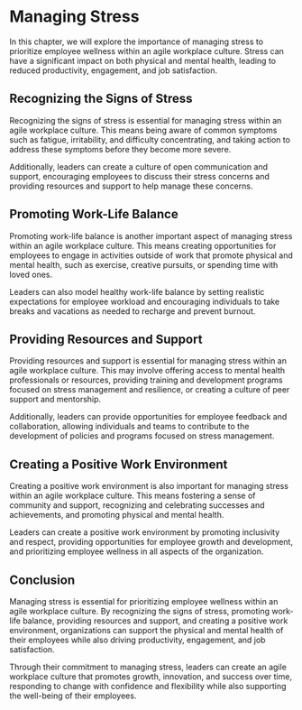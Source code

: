 # Managing Stress

In this chapter, we will explore the importance of managing stress to prioritize employee wellness within an agile workplace culture. Stress can have a significant impact on both physical and mental health, leading to reduced productivity, engagement, and job satisfaction.

Recognizing the Signs of Stress
-------------------------------

Recognizing the signs of stress is essential for managing stress within an agile workplace culture. This means being aware of common symptoms such as fatigue, irritability, and difficulty concentrating, and taking action to address these symptoms before they become more severe.

Additionally, leaders can create a culture of open communication and support, encouraging employees to discuss their stress concerns and providing resources and support to help manage these concerns.

Promoting Work-Life Balance
---------------------------

Promoting work-life balance is another important aspect of managing stress within an agile workplace culture. This means creating opportunities for employees to engage in activities outside of work that promote physical and mental health, such as exercise, creative pursuits, or spending time with loved ones.

Leaders can also model healthy work-life balance by setting realistic expectations for employee workload and encouraging individuals to take breaks and vacations as needed to recharge and prevent burnout.

Providing Resources and Support
-------------------------------

Providing resources and support is essential for managing stress within an agile workplace culture. This may involve offering access to mental health professionals or resources, providing training and development programs focused on stress management and resilience, or creating a culture of peer support and mentorship.

Additionally, leaders can provide opportunities for employee feedback and collaboration, allowing individuals and teams to contribute to the development of policies and programs focused on stress management.

Creating a Positive Work Environment
------------------------------------

Creating a positive work environment is also important for managing stress within an agile workplace culture. This means fostering a sense of community and support, recognizing and celebrating successes and achievements, and promoting physical and mental health.

Leaders can create a positive work environment by promoting inclusivity and respect, providing opportunities for employee growth and development, and prioritizing employee wellness in all aspects of the organization.

Conclusion
----------

Managing stress is essential for prioritizing employee wellness within an agile workplace culture. By recognizing the signs of stress, promoting work-life balance, providing resources and support, and creating a positive work environment, organizations can support the physical and mental health of their employees while also driving productivity, engagement, and job satisfaction.

Through their commitment to managing stress, leaders can create an agile workplace culture that promotes growth, innovation, and success over time, responding to change with confidence and flexibility while also supporting the well-being of their employees.
